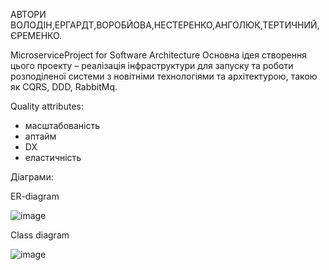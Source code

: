 АВТОРИ ВОЛОДІН,ЕРГАРДТ,ВОРОБЙОВА,НЕСТЕРЕНКО,АНГОЛЮК,ТЕРТИЧНИЙ,ЄРЕМЕНКО.

MicroserviceProject for Software Architecture
Основна ідея створення цього проекту – реалізація інфраструктури для запуску та роботи розподіленої системи з новітніми технологіями та архітектурою, такою як CQRS, DDD, RabbitMq.

Quality attributes:
  - масштабованість
  - аптайм
  - DX
  - еластичність
  
Діаграми:

ER-diagram


  ![image](https://github.com/DinGo42/MicroserviceProject/assets/91385595/54640c87-29b5-4c77-b756-b9cbe705054e)


Class diagram


![image](https://github.com/DinGo42/MicroserviceProject/assets/91385595/48f0ad76-f102-45dc-9bf3-2d94d8cc9f61)

